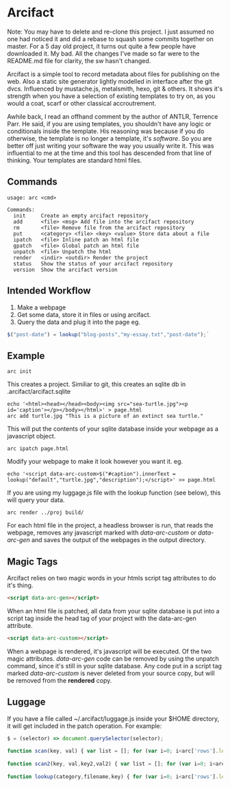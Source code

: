 Arcifact
===================
Note: You may have to delete and re-clone this project. I just assumed no one had noticed it and did a rebase to squash some commits together on master. For a 5 day old project, it turns out quite a few people have downloaded it. My bad. All the changes I've made so far were to the README.md file for clarity, the sw hasn't changed.

Arcifact is a simple tool to record metadata about files for publishing on the web. Also a static site generator lightly modelled in interface after the git dvcs. Influenced by mustache.js, metalsmith, hexo, git & others. It shows it's strength when you have a selection of existing templates to try on, as you would a coat, scarf or other classical accroutrement. 

Awhile back, I read an offhand comment by the author of ANTLR, Terrence Parr. He said, if you are using templates, you shouldn't have any logic or conditionals inside the template. His reasoning was because if you do otherwise, the template is no longer a template, it's *software*. So you are better off just writing your software the way you usually write it. This was influential to me at the time and this tool has descended from that line of thinking. Your templates are standard html files.

Commands
--------
```shell
usage: arc <cmd> 

Commands:
  init     Create an empty arcifact repository
  add      <file> <msg> Add file into the arcifact repository
  rm       <file> Remove file from the arcifact repository
  put      <category> <file> <key> <value> Store data about a file
  ipatch   <file> Inline patch an html file
  gpatch   <file> Global patch an html file
  unpatch  <file> Unpatch the html
  render   <indir> <outdir> Render the project
  status   Show the status of your arcifact repository
  version  Show the arcifact version
```

Intended Workflow
-------
1. Make a webpage
2. Get some data, store it in files or using arcifact.
3. Query the data and plug it into the page eg.
```js 
$("post-date") = lookup("blog-posts","my-essay.txt","post-date");`
```

Example
------
```shell
arc init
```
This creates a project. Similiar to git, this creates an sqlite db in .arcifact/arcifact.sqlite

```shell
echo '<html><head></head><body><img src="sea-turtle.jpg"><p id='caption'></p></body></html>' > page.html
arc add turtle.jpg "This is a picture of an extinct sea turtle."
```

This will put the contents of your sqlite database inside your webpage as a javascript object.
```shell
arc ipatch page.html
```

Modify your webpage to make it look however you want it. eg.

```shell
echo '<script data-arc-custom>$("#caption").innerText = lookup("default","turtle.jpg","description");</script>' >> page.html
```

If you are using my luggage.js file with the lookup function (see below), this will query your data.

```shell
arc render ../proj build/
```
For each html file in the project, a headless browser is run, that reads the webpage, removes any javascript marked with *data-arc-custom* or *data-arc-gen* and saves the output of the webpages in the output directory.

Magic Tags
------------------

Arcifact relies on two magic words in your htmls script tag attributes to do it's thing. 

```html
<script data-arc-gen></script>
```
When an html file is patched, all data from your sqlite database is put into a script tag inside the head tag of your project with the data-arc-gen attribute.

```html
<script data-arc-custom></script>
```
When a webpage is rendered, it's javascript will be executed. Of the two magic attributes. *data-arc-gen* code can be removed by using the unpatch command, since it's still in your sqlite database. Any code put in a script tag marked *data-arc-custom* is never deleted from your source copy, but will be removed from the **rendered** copy. 

Luggage
------------
If you have a file called ~/.arcifact/luggage.js inside your $HOME directory, it will get included in the patch operation. For example:
```js
$ = (selector) => document.querySelector(selector);
            
function scan(key, val) { var list = []; for (var i=0; i<arc['rows'].length;i++) { if (arc['rows'][i][key]===val) { list.push(arc['rows'][i]); } } return list; }; 
            
function scan2(key, val,key2,val2) { var list = []; for (var i=0; i<arc['rows'].length;i++) { if (arc['rows'][i][key]===val && arc['rows'][i][key2]==val2) { list.push(arc['rows'][i]); } } return list; };
            
function lookup(category,filename,key) { for (var i=0; i<arc['rows'].length;i++) { if (arc['rows'][i]["category"]===category && arc['rows'][i]["filename"]===filename && arc['rows'][i]["key"]===key) { return arc['rows'][i]["value"]; } } }


